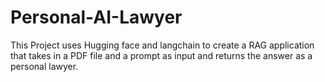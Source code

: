 # Personal-AI-Lawyer
This Project uses Hugging face and langchain to create a RAG application that takes in a PDF file and a prompt as input and returns the answer as a personal lawyer.
